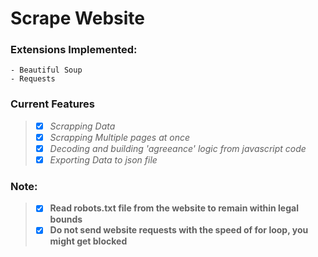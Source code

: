 # Scrape Website

###  Extensions Implemented:
    - Beautiful Soup
	- Requests

### Current Features
> - [x] *Scrapping Data*
> - [x] *Scrapping Multiple pages at once*
> - [x] *Decoding and building 'agreeance' logic from  javascript code*
> - [x] *Exporting Data to json file*

### Note:
> - [x] **Read robots.txt file from the website to remain within legal bounds**
> - [x] **Do not send website requests with the speed of for loop, you might get blocked**